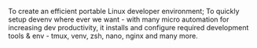 To create an efficient portable Linux developer environment; To quickly setup devenv where ever we want - with many micro automation for increasing dev productivity, it installs and configure required development tools & env - tmux, venv, zsh, nano, nginx and many more.
